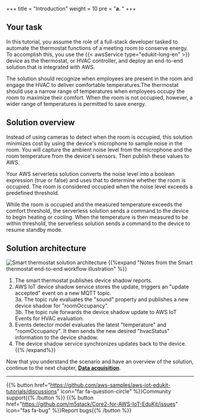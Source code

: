  +++
title = "Introduction"
weight = 10
pre = "<b>a. </b>"
+++

## Your task
In this tutorial, you assume the role of a full-stack developer tasked to automate the thermostat functions of a meeting room to conserve energy. To accomplish this, you use the {{< awsService type="edukit-long-en" >}} device as the thermostat, or HVAC controller, and deploy an end-to-end solution that is integrated with AWS. 

The solution should recognize when employees are present in the room and engage the HVAC to deliver comfortable temperatures.The thermostat should use a narrow range of temperatures when employees occupy the room to maximize their comfort. When the room is not occupied, however, a wider range of temperatures is permitted to save energy. 
## Solution overview
Instead of using cameras to detect when the room is occupied, this solution minimizes cost by using the device's microphone to sample noise in the room. You will capture the ambient noise level from the microphone and the room temperature from the device's sensors. Then publish these values to AWS. 

Your AWS serverless solution converts the noise level into a boolean expression (true or false) and uses that to determine whether the room is occupied. The room is considered occupied when the noise level exceeds a predefined threshold.  

While the room is occupied and the measured temperature exceeds the comfort threshold, the serverless solution sends a command to the device to begin heating or cooling. When the temperature is then measured to be within threshold, the serverless solution sends a command to the device to resume standby mode.
## Solution architecture
![Smart thermostat solution architecture](introduction/thermostat-overview.png)
{{%expand "Notes from the Smart thermostat end-to-end workflow illustration" %}}
1. The smart thermostat publishes device shadow reports. <br>
2. AWS IoT device shadow service stores the update, triggers an "update accepted" event on a new MQTT topic. <br>
3a. The topic rule evaluates the "sound" property and publishes a new device shadow for "roomOccupancy". <br>
3b. The topic rule forwards the device shadow update to AWS IoT Events for HVAC evaluation. <br>
4. Events detector model evaluates the latest "temperature" and "roomOccupancy". It then sends the new desired "hvacStatus" information to the device shadow. <br>
5. The device shadow service synchronizes updates back to the device.
{{% /expand%}}

Now that you understand the scenario and have an overview of the solution, continue to the next chapter, [**Data acquisition**](/en/smart-thermostat/data-acquisition.html).

---
{{% button href="https://github.com/aws-samples/aws-iot-edukit-tutorials/discussions" icon="far fa-question-circle" %}}Community support{{% /button %}} {{% button href="https://github.com/m5stack/Core2-for-AWS-IoT-EduKit/issues" icon="fas fa-bug" %}}Report bugs{{% /button %}}